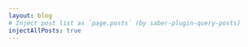 ```yaml
---
layout: blog
# Inject post list as `page.posts` (by saber-plugin-query-posts)
injectAllPosts: true
---
```

